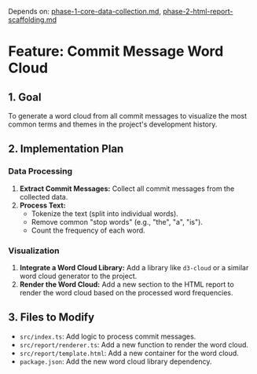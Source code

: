 Depends on: [phase-1-core-data-collection.md](phase-1-core-data-collection.md), [phase-2-html-report-scaffolding.md](phase-2-html-report-scaffolding.md)

# Feature: Commit Message Word Cloud

## 1. Goal

To generate a word cloud from all commit messages to visualize the most common terms and themes in the project's development history.

## 2. Implementation Plan

### Data Processing

1.  **Extract Commit Messages:** Collect all commit messages from the collected data.
2.  **Process Text:**
    *   Tokenize the text (split into individual words).
    *   Remove common "stop words" (e.g., "the", "a", "is").
    *   Count the frequency of each word.

### Visualization

1.  **Integrate a Word Cloud Library:** Add a library like `d3-cloud` or a similar word cloud generator to the project.
2.  **Render the Word Cloud:** Add a new section to the HTML report to render the word cloud based on the processed word frequencies.

## 3. Files to Modify

*   `src/index.ts`: Add logic to process commit messages.
*   `src/report/renderer.ts`: Add a new function to render the word cloud.
*   `src/report/template.html`: Add a new container for the word cloud.
*   `package.json`: Add the new word cloud library dependency.
